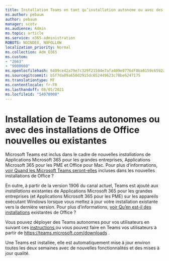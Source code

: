 ```yaml
---
title: Installation Teams en tant qu’installation autonome ou avec des installations Office nouvelles ou existantes
ms.author: pebaum
author: pebaum
manager: scotv
ms.audience: Admin
ms.topic: article
ms.service: o365-administration
ROBOTS: NOINDEX, NOFOLLOW
localization_priority: Normal
ms.collection: Adm_O365
ms.custom:
- "2663"
- "9000660"
ms.openlocfilehash: 6409ce42a79e7c329f21594e7afa409e8776df8ba6159c6592a4be2bfa648261
ms.sourcegitcommit: b5f7da89a650d2915dc652449623c78be6247175
ms.translationtype: MT
ms.contentlocale: fr-FR
ms.lasthandoff: 08/05/2021
ms.locfileid: "54078008"
---
```

# <a name="installing-teams-as-standalone-or-with-new-or-existing-office-installations"></a>Installation de Teams autonomes ou avec des installations de Office nouvelles ou existantes

Microsoft Teams est inclus dans le cadre de nouvelles *installations* de Applications Microsoft 365 pour les grandes entreprises, Applications Microsoft 365 pour les PME et Office pour Mac. Pour plus d’informations, [voir Quand les Microsoft Teams seront-elles](https://docs.microsoft.com/deployoffice/teams-install#when-will-microsoft-teams-start-being-included-with-new-installations-of-microsoft-365-apps) incluses dans les nouvelles installations de Office ?

En outre, à partir de la version 1906 du canal actuel, Teams est ajouté aux *installations* existantes de Applications Microsoft 365 pour les grandes entreprises (et Applications Microsoft 365 pour les PME) sur les appareils exécutant Windows lorsque vous mettez à jour votre installation existante vers la dernière version. Pour plus d’informations, [voir Qu’en est-il des installations](https://docs.microsoft.com/deployoffice/teams-install#what-about-existing-installations-of-microsoft-365-apps) existantes de Office ?

Vous pouvez déployer des Teams autonomes pour vos utilisateurs en suivant ces [instructions,](https://docs.microsoft.com/MicrosoftTeams/msi-deployment)ou vous pouvez faire en Teams vos utilisateurs à partir de https://teams.microsoft.com/downloads .

Une Teams est installée, elle est [](https://docs.microsoft.com/deployoffice/teams-install#feature-and-quality-updates-for-microsoft-teams) automatiquement mise à jour environ toutes les deux semaines avec de nouvelles fonctionnalités et des mises à jour qualité. 

